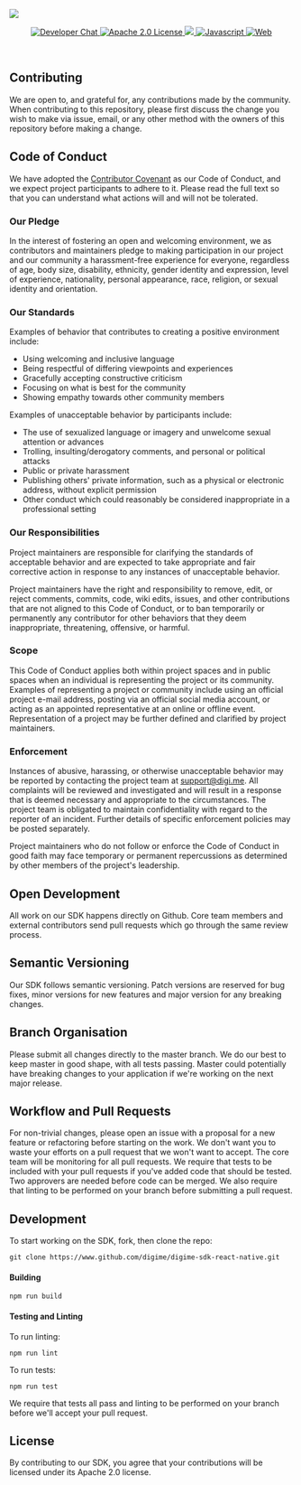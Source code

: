 ![](https://securedownloads.digi.me/partners/digime/SDKReadmeBanner.png)
<p align="center">
    <a href="https://developers.digi.me/slack/join">
        <img src="https://img.shields.io/badge/chat-slack-blueviolet.svg" alt="Developer Chat">
    </a>
    <a href="LICENSE">
        <img src="https://img.shields.io/badge/license-apache 2.0-blue.svg" alt="Apache 2.0 License">
    </a>
    <a href="#">
    	<img src="https://img.shields.io/badge/build-passing-brightgreen.svg">
    </a>
    <a href="https://www.javascript.com/">
        <img src="https://img.shields.io/badge/language-javascript-fcdc00.svg" alt="Javascript">
    </a>
    <a href="https://developers.digi.me/">
        <img src="https://img.shields.io/badge/web-digi.me-red.svg" alt="Web">
    </a>
</p>

<br>

## Contributing
We are open to, and grateful for, any contributions made by the community. When contributing to this repository, please first discuss the change you wish to make via issue, email, or any other method with the owners of this repository before making a change.

## Code of Conduct
We have adopted the [Contributor Covenant](https://www.contributor-covenant.org/) as our Code of Conduct, and we expect project participants to adhere to it.
Please read the full text so that you can understand what actions will and will not be tolerated.

### Our Pledge

In the interest of fostering an open and welcoming environment, we as
contributors and maintainers pledge to making participation in our project and
our community a harassment-free experience for everyone, regardless of age, body
size, disability, ethnicity, gender identity and expression, level of experience,
nationality, personal appearance, race, religion, or sexual identity and
orientation.

### Our Standards

Examples of behavior that contributes to creating a positive environment include:

* Using welcoming and inclusive language
* Being respectful of differing viewpoints and experiences
* Gracefully accepting constructive criticism
* Focusing on what is best for the community
* Showing empathy towards other community members

Examples of unacceptable behavior by participants include:

* The use of sexualized language or imagery and unwelcome sexual attention or
advances
* Trolling, insulting/derogatory comments, and personal or political attacks
* Public or private harassment
* Publishing others' private information, such as a physical or electronic
  address, without explicit permission
* Other conduct which could reasonably be considered inappropriate in a
  professional setting

### Our Responsibilities

Project maintainers are responsible for clarifying the standards of acceptable
behavior and are expected to take appropriate and fair corrective action in
response to any instances of unacceptable behavior.

Project maintainers have the right and responsibility to remove, edit, or
reject comments, commits, code, wiki edits, issues, and other contributions
that are not aligned to this Code of Conduct, or to ban temporarily or
permanently any contributor for other behaviors that they deem inappropriate,
threatening, offensive, or harmful.

### Scope

This Code of Conduct applies both within project spaces and in public spaces
when an individual is representing the project or its community. Examples of
representing a project or community include using an official project e-mail
address, posting via an official social media account, or acting as an appointed
representative at an online or offline event. Representation of a project may be
further defined and clarified by project maintainers.

### Enforcement

Instances of abusive, harassing, or otherwise unacceptable behavior may be
reported by contacting the project team at support@digi.me. All
complaints will be reviewed and investigated and will result in a response that
is deemed necessary and appropriate to the circumstances. The project team is
obligated to maintain confidentiality with regard to the reporter of an incident.
Further details of specific enforcement policies may be posted separately.

Project maintainers who do not follow or enforce the Code of Conduct in good
faith may face temporary or permanent repercussions as determined by other
members of the project's leadership.

## Open Development
All work on our SDK happens directly on Github. Core team members and external contributors send pull requests which go through the same review process.

## Semantic Versioning
Our SDK follows semantic versioning. Patch versions are reserved for bug fixes, minor versions for new features and major version for any breaking changes.

## Branch Organisation
Please submit all changes directly to the master branch. We do our best to keep master in good shape, with all tests passing. Master could potentially have breaking changes to your application if we're working on the next major release.

## Workflow and Pull Requests
For non-trivial changes, please open an issue with a proposal for a new feature or refactoring before starting on the work. We don't want you to waste your efforts on a pull request that we won't want to accept. The core team will be monitoring for all pull requests. We require that tests to be included with your pull requests if you've added code that should be tested. Two approvers are needed before code can be merged. We also require that linting to be performed on your branch before submitting a pull request.

## Development
To start working on the SDK, fork, then clone the repo:

`git clone https://www.github.com/digime/digime-sdk-react-native.git`

#### Building

```npm run build```

#### Testing and Linting
To run linting:

```npm run lint```

To run tests:

```npm run test```

We require that tests all pass and linting to be performed on your branch before we'll accept your pull request.

## License
By contributing to our SDK, you agree that your contributions will be licensed under its Apache 2.0 license.
